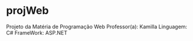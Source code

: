 # projWeb
Projeto da Matéria de Programação Web 
Professor(a): Kamilla
Linguagem: C#
FrameWork: ASP.NET
